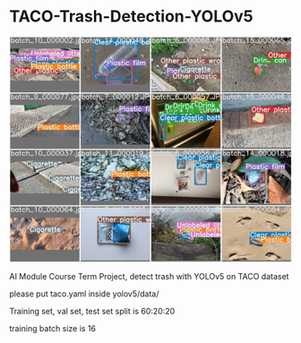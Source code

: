 # TACO-Trash-Detection-YOLOv5

![result demo](https://github.com/e96031413/TACO-Trash-Detection-YOLOv5/blob/main/test.jpg)


AI Module Course Term Project, detect trash with YOLOv5 on TACO dataset

please put taco.yaml inside yolov5/data/

Training set, val set, test set split is 60:20:20

training batch size is 16
